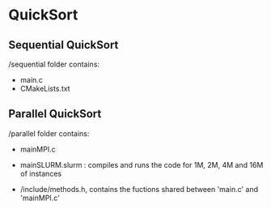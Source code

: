 # QuickSort

## Sequential QuickSort 
/sequential folder contains:
  * main.c
  * CMakeLists.txt


## Parallel QuickSort
/parallel folder contains:
  * mainMPI.c
  * mainSLURM.slurm : compiles and runs the code for 1M, 2M, 4M and 16M  of instances

* /include/methods.h, contains the fuctions shared between 'main.c' and 'mainMPI.c'
